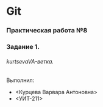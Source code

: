 # Git
### Практическая работа №8
### Задание 1.

###### kurtsevaVA-ветка.

Выполнил:
* <Курцева Варвара Антоновна>
* <УИТ-211>
